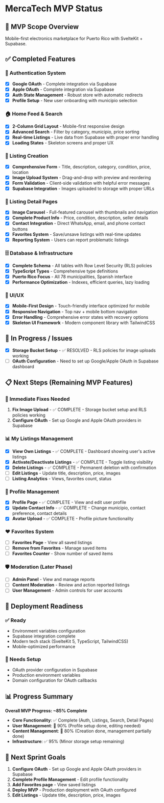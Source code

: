 # MercaTech MVP Status

## 🎯 MVP Scope Overview
Mobile-first electronics marketplace for Puerto Rico with SvelteKit + Supabase.

## ✅ Completed Features

### 🔐 Authentication System
- [x] **Google OAuth** - Complete integration via Supabase
- [x] **Apple OAuth** - Complete integration via Supabase  
- [x] **Auth State Management** - Robust store with automatic redirects
- [x] **Profile Setup** - New user onboarding with municipio selection

### 🏠 Home Feed & Search
- [x] **2-Column Grid Layout** - Mobile-first responsive design
- [x] **Advanced Search** - Filter by category, municipio, price sorting
- [x] **Real-time Listings** - Live data from Supabase with proper error handling
- [x] **Loading States** - Skeleton screens and proper UX

### 📝 Listing Creation
- [x] **Comprehensive Form** - Title, description, category, condition, price, location
- [x] **Image Upload System** - Drag-and-drop with preview and reordering
- [x] **Form Validation** - Client-side validation with helpful error messages
- [x] **Supabase Integration** - Images uploaded to storage with proper URLs

### 📱 Listing Detail Pages
- [x] **Image Carousel** - Full-featured carousel with thumbnails and navigation
- [x] **Complete Product Info** - Price, condition, description, seller details
- [x] **Contact Integration** - Direct WhatsApp, email, and phone contact buttons
- [x] **Favorites System** - Save/unsave listings with real-time updates
- [x] **Reporting System** - Users can report problematic listings

### 🗄️ Database & Infrastructure
- [x] **Complete Schema** - All tables with Row Level Security (RLS) policies
- [x] **TypeScript Types** - Comprehensive type definitions
- [x] **Puerto Rico Focus** - All 78 municipalities, Spanish interface
- [x] **Performance Optimization** - Indexes, efficient queries, lazy loading

### 🎨 UI/UX
- [x] **Mobile-First Design** - Touch-friendly interface optimized for mobile
- [x] **Responsive Navigation** - Top nav + mobile bottom navigation
- [x] **Error Handling** - Comprehensive error states with recovery options
- [x] **Skeleton UI Framework** - Modern component library with TailwindCSS

## 🚧 In Progress / Issues
- [x] **Storage Bucket Setup** - ✅ RESOLVED - RLS policies for image uploads working
- [ ] **OAuth Configuration** - Need to set up Google/Apple OAuth in Supabase dashboard

## 📋 Next Steps (Remaining MVP Features)

### 🔧 Immediate Fixes Needed
1. **Fix Image Upload** - ✅ COMPLETE - Storage bucket setup and RLS policies working
2. **Configure OAuth** - Set up Google and Apple OAuth providers in Supabase

### 📊 My Listings Management
- [x] **View Own Listings** - ✅ COMPLETE - Dashboard showing user's active listings
- [x] **Activate/Deactivate Listings** - ✅ COMPLETE - Toggle listing visibility
- [x] **Delete Listings** - ✅ COMPLETE - Permanent deletion with confirmation
- [ ] **Edit Listings** - Update title, description, price, images
- [ ] **Listing Analytics** - Views, favorites count, status

### 👤 Profile Management
- [x] **Profile Page** - ✅ COMPLETE - View and edit user profile
- [x] **Update Contact Info** - ✅ COMPLETE - Change municipio, contact preference, contact details
- [x] **Avatar Upload** - ✅ COMPLETE - Profile picture functionality

### ❤️ Favorites System
- [ ] **Favorites Page** - View all saved listings
- [ ] **Remove from Favorites** - Manage saved items
- [ ] **Favorites Counter** - Show number of saved items

### 🛡️ Moderation (Later Phase)
- [ ] **Admin Panel** - View and manage reports
- [ ] **Content Moderation** - Review and action reported listings
- [ ] **User Management** - Admin controls for user accounts

## 🚀 Deployment Readiness

### ✅ Ready
- Environment variables configuration
- Supabase integration complete
- Modern tech stack (SvelteKit 5, TypeScript, TailwindCSS)
- Mobile-optimized performance

### 🔧 Needs Setup
- OAuth provider configuration in Supabase
- Production environment variables
- Domain configuration for OAuth callbacks

## 📊 Progress Summary

**Overall MVP Progress: ~85% Complete**

- **Core Functionality**: ✅ Complete (Auth, Listings, Search, Detail Pages)
- **User Management**: 🚧 90% (Profile setup done, editing needed)
- **Content Management**: 🚧 80% (Creation done, management partially done)
- **Infrastructure**: ✅ 95% (Minor storage setup remaining)

## 🎯 Next Sprint Goals

1. **Configure OAuth** - Set up Google and Apple OAuth providers in Supabase
2. **Complete Profile Management** - Edit profile functionality
3. **Add Favorites page** - View saved listings
4. **Deploy MVP** - Production deployment with OAuth configured
5. **Edit Listings** - Update title, description, price, images